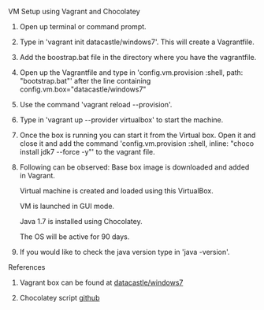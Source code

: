 VM Setup using Vagrant and Chocolatey

1. Open up terminal or command prompt.

2. Type in 'vagrant init datacastle/windows7'. This will create a Vagrantfile.

3. Add the boostrap.bat file in the directory where you have the vagrantfile.

3. Open up the Vagrantfile and type in 'config.vm.provision :shell, path: "bootstrap.bat"' after the line containing config.vm.box="datacastle/windows7"

4. Use the command 'vagrant reload --provision'.

4. Type in 'vagrant up --provider virtualbox' to start the machine.

5. Once the box is running you can start it from the Virtual box. Open it and close it and add the command 'config.vm.provision :shell, inline: "choco install jdk7 --force -y"' to the vagrant file.

6. Following can be observed:
    Base box image is downloaded and added in Vagrant.
    
    Virtual machine is created and loaded using this VirtualBox.
    
    VM is launched in GUI mode.
    
    Java 1.7 is installed using Chocolatey.
    
    The OS will be active for 90 days.

7. If you would like to check the java version type in 'java -version'.

References
  1. Vagrant box can be found at [datacastle/windows7](https://atlas.hashicorp.com/datacastle/boxes/windows7)

  2. Chocolatey script [github](https://github.com/chocolatey/choco/wiki/Installation#command-line)
